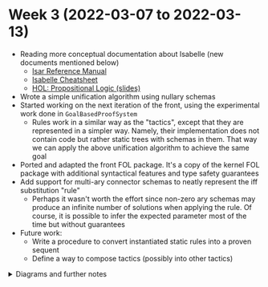 Week 3 (2022-03-07 to 2022-03-13)
===

* Reading more conceptual documentation about Isabelle (new documents mentioned below)
  * [Isar Reference Manual](https://isabelle.in.tum.de/dist/Isabelle2021-1/doc/isar-ref.pdf)
  * [Isabelle Cheatsheet](https://www.inf.ed.ac.uk/teaching/courses/ar/isabelle/FormalCheatSheet.pdf)
  * [HOL: Propositional Logic (slides)](https://isabelle.in.tum.de/coursematerial/PSV2009-1/session45/document.pdf)
* Wrote a simple unification algorithm using nullary schemas
* Started working on the next iteration of the front, using the experimental work done in `GoalBasedProofSystem`
  * Rules work in a similar way as the "tactics", except that they are represented in a simpler way.
    Namely, their implementation does not contain code but rather static trees with schemas in them.
    That way we can apply the above unification algorithm to achieve the same goal
* Ported and adapted the front FOL package. It's a copy of the kernel FOL package with additional syntactical features
  and type safety guarantees
* Add support for multi-ary connector schemas to neatly represent the iff substitution "rule"
  * Perhaps it wasn't worth the effort since non-zero ary schemas may produce an infinite number of solutions
    when applying the rule. Of course, it is possible to infer the expected parameter most of the time but
    without guarantees
* Future work:
  * Write a procedure to convert instantiated static rules into a proven sequent
  * Define a way to compose tactics (possibly into other tactics)

<details>
  <summary>Diagrams and further notes</summary>

  ```mermaid
  graph TD
  
  SchematicLabel --> Label
  
  TermLabel --> Label
  VariableLabel --> TermLabel
  FunctionLabel --> TermLabel & WithArity
  ConstantFunctionLabel --> FunctionLabel
  SchematicFunctionLabel --> FunctionLabel & SchematicLabel
  
  FormulaLabel --> Label
  PredicateLabel --> WithArity & FormulaLabel
  ConstantPredicateLabel --> PredicateLabel
  SchematicPredicateLabel --> SchematicLabel & PredicateLabel
  ConnectorLabel --> WithArity & FormulaLabel
  ConstantConnectorLabel --> ConnectorLabel
  SchematicConnectorLabel --> SchematicLabel & ConnectorLabel
  ```
  
  ```mermaid
  flowchart TB
  
  subgraph CommonDefinitions
  LabeledTree
  end
  
  subgraph TermDefinitions
  Term
  VariableTerm
  FunctionTerm
  end
  
  subgraph FormulaDefinitions
  Formula
  PredicateFormula
  ConnectorFormula
  BinderFormula
  end
  
  Term --> LabeledTree
  
  VariableTerm --> Term
  FunctionTerm --> Term
  
  Formula --> LabeledTree
  PredicateFormula --> Formula
  ConnectorFormula --> Formula
  BinderFormula --> Formula
  ```
  
  ```
  Brief description of the front:
  
  The proof state is an ordered collection of goals
  (represented as individual sequents) that need to be
  proven. A proof in the front is said to be complete
  when there are no goals remaining in the proof state.
  
  A "rule" in the front is made of two parts:
  * A collection of hypotheses (top)
  * A unique conclusion (bottom)
  
  A rule can be applied to a proof goal. This is done
  by matching the bottom part to the current goal (with
  possibly some hints, when that is necessary), and
  producing zero or more new goals. Rules are thus applied
  backwards in the front.
  
  Proofs in the front should not be trusted. Instead,
  the front has another capability which is that it can
  reconstruct a kernel proof, that can be later verified.
  
  
  Example of a rule definition in the front:
  
  ... |- ?a, ...    ... |- ?b, ...
  ================================
        ... |- ?a /\ ?b, ...
  
  Provided the index of the /\ formula in the sequent,
  this rule can be applied without having to state the
  value of ?a and ?b.
  In addition the rule has to provide a blueprint
  for the reconstruction into kernel proof steps:
  
  (1)     (2)
  ----------- RightAnd [phi := val(?a), psi := val(?b)]
      bot
  
  The following parameters are all provided:
  * (1) and (2) are the indices of the hypotheses
  * `bot` is the bottom sequent
  * `val` is a function that returns the assignment for a schema
  
  
  Here is a more interesting rule:
  
  ... |- ?f(?a), ...    ... |- ?a <-> ?b, ...
  ===========================================
              ... |- ?f(?b), ...
  
  Notice that in this case, the schema ?a does not
  appear in the conclusion, therefore we expect
  the user to state it explicitly. Similarly,
  unification may find several solutions for ?f.
  The reconstruction blueprint is defined as follows:
  
                  (1)
  ----------------------------------- RightSubstIff [phi := val(?f)(?p), h := ?p, fa := val(?a), fb := val(?b)]
  bot.l, val(?a) <-> val(?b) |- bot.r       (2)  
  --------------------------------------------- Cut [phi := val(?a) <-> val(?b)] 
                      bot
  
  When writing a front proof, these rules can be
  called one after the other. In the future, it will
  be possible to compose rules both in a static and
  dynamic way.
  For instance, a solver is represented as a rule that 
  matches any conclusion and that does not have hypotheses.
  On the other hand, a simplification tactic also matches any 
  conclusion but does not know in advance what the
  hypotheses will look like.
  ```

</details>
